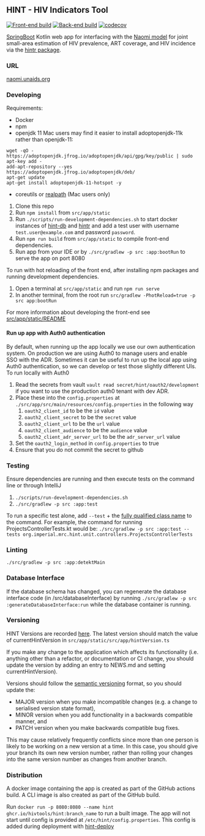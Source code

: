 ## HINT - HIV Indicators Tool
[![Front-end build](https://github.com/hivtools/hint/actions/workflows/test.yml/badge.svg)](https://github.com/mrc-ide/hint/actions/workflows/test.yml)
[![Back-end build](https://github.com/hivtools/hint/actions/workflows/testBack.yml/badge.svg)](https://github.com/mrc-ide/hint/actions/workflows/testBack.yml)
[![codecov](https://codecov.io/gh/hivtools/hint/branch/main/graph/badge.svg)](https://codecov.io/gh/mrc-ide/hint)

[SpringBoot](https://spring.io/projects/spring-boot) Kotlin web app for interfacing with the [Naomi model](https://github.com/mrc-ide/naomi) for joint small-area estimation of HIV prevalence, ART coverage, and HIV incidence via the [hintr package](https://github.com/mrc-ide/hintr).

### URL

[naomi.unaids.org](https://naomi.unaids.org)

### Developing

Requirements:
* Docker
* npm
* openjdk 11
  Mac users may find it easier to install adoptopenjdk-11k rather than openjdk-11:
```
wget -qO - https://adoptopenjdk.jfrog.io/adoptopenjdk/api/gpg/key/public | sudo apt-key add -
add-apt-repository --yes https://adoptopenjdk.jfrog.io/adoptopenjdk/deb/
apt-get update
apt-get install adoptopenjdk-11-hotspot -y
```
* coreutils or [realpath](https://github.com/harto/realpath-osx) (Mac users only)


1. Clone this repo
1. Run `npm install` from `src/app/static`
1. Run `./scripts/run-development-dependencies.sh` to start docker instances of [hint-db](https://github.com/hivtools/hint-db/)
and [hintr](https://github.com/hivtools/hintr) and add a test user with username `test.user@example.com`
 and password `password`.
1. Run `npm run build` from `src/app/static` to compile front-end dependencies.
1. Run app from your IDE or by `./src/gradlew -p src :app:bootRun` to serve the app on port 8080

To run with hot reloading of the front end, after installing npm packages and running development dependencies.
1. Open a terminal at `src/app/static` and run `npm run serve`
1. In another terminal, from the root run `src/gradlew -PhotReload=true -p src app:bootRun`

For more information about developing the front-end see [src/app/static/README](https://github.com/hivtools/hint/blob/main/src/app/static/README.md)

#### Run up app with Auth0 authentication

By default, when running up the app locally we use our own authentication system. On production we are using Auth0 to manage users and enable SSO with the ADR. Sometimes it can be useful to run up the local app using Auth0 authentication, so we can develop or test those slightly different UIs. To run locally with Auth0

1. Read the secrets from vault `vault read secret/hint/oauth2/development` if you want to use the production auth0 tenant with dev ADR.
2. Place these into the `config.properties` at `./src/app/src/main/resources/config.properties` in the following way
   1. `oauth2_client_id` to be the `id` value
   2. `oauth2_client_secret` to be the `secret` value
   3. `oauth2_client_url` to be the `url` value
   4. `oauth2_client_audience` to be the `audience` value
   5. `oauth2_client_adr_server_url` to be the `adr_server_url` value
3. Set the `oauth2_login_method` in `config.properties` to true
4. Ensure that you do not commit the secret to github

### Testing

Ensure dependencies are running and then execute tests on the command line or through IntelliJ
1. `./scripts/run-development-dependencies.sh`
1. `./src/gradlew -p src :app:test`

To run a specific test alone, add `--test` + the [fully qualified class name](https://docs.gradle.org/current/userguide/java_testing.html#full_qualified_name_pattern) to the command. For example, the command for running ProjectsControllerTests.kt would be: `./src/gradlew -p src :app:test --tests org.imperial.mrc.hint.unit.controllers.ProjectsControllerTests`

### Linting

```shell
./src/gradlew -p src :app:detektMain
```

### Database Interface

If the database schema has changed, you can regenerate the database interface code (in /src/databaseInterface)
by running `./src/gradlew -p src :generateDatabaseInterface:run` while the database container is running.

### Versioning
HINT Versions are recorded [here](NEWS.md). The latest version should match the value of currentHintVersion in
`src/app/static/src/app/hintVersion.ts`

If you make any change to the application which affects its functionality (i.e. anything other than a refactor, or
documentation or CI change, you should update the version by adding an entry to NEWS.md and setting currentHintVersion).

Versions should follow the [semantic versioning](https://semver.org/) format, so you should update the:
- MAJOR version when you make incompatible changes (e.g. a change to serialised version state format),
- MINOR version when you add functionality in a backwards compatible manner, and
- PATCH version when you make backwards compatible bug fixes.

This may cause relatively frequently conflicts since more than one person is likely to be working on a new version at a
time. In this case, you should give your branch its own new version number, rather than rolling your changes into the same
version number as changes from another branch.

### Distribution
A docker image containing the app is created as part of the GitHub actions build. A CLI image is also created as part of
the GitHub build.

Run `docker run -p 8080:8080 --name hint ghcr.io/hivtools/hint:branch_name` to run a built image. The app will not start until
config is provided at `/etc/hint/config.properties`. This config is added during deployment with
[hint-deploy](https://github.com/hivtools/hint-deploy)
